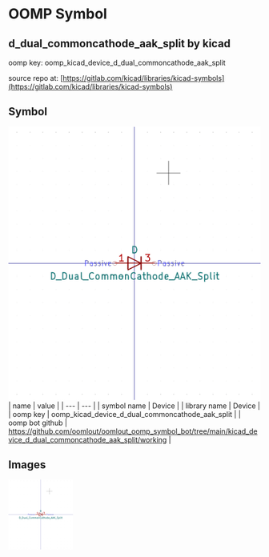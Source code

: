 # OOMP Symbol  
## d_dual_commoncathode_aak_split  by kicad  
  
oomp key: oomp_kicad_device_d_dual_commoncathode_aak_split  
  
source repo at: [https://gitlab.com/kicad/libraries/kicad-symbols](https://gitlab.com/kicad/libraries/kicad-symbols)  
## Symbol  
  
[![working.png](working_600.png)](working.png)  
| name | value | 
| --- | --- | 
| symbol name | Device | 
| library name | Device | 
| oomp key | oomp_kicad_device_d_dual_commoncathode_aak_split | 
| oomp bot github | https://github.com/oomlout/oomlout_oomp_symbol_bot/tree/main/kicad_device_d_dual_commoncathode_aak_split/working | 
## Images  
  
[![working.png](working_140.png)](working.png)  
